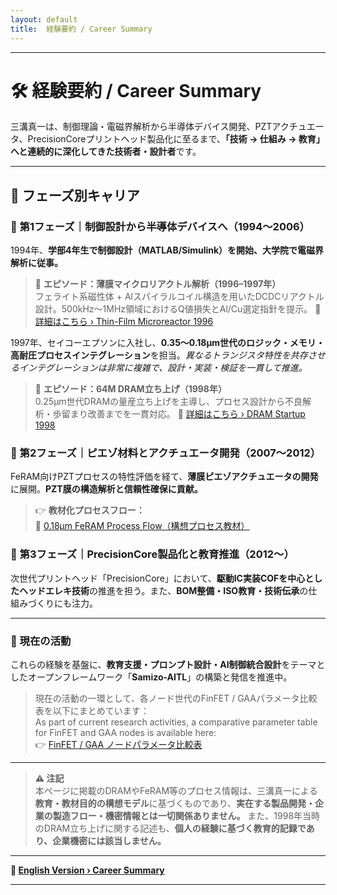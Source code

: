 ```yaml
---
layout: default 
title:  経験要約 / Career Summary
---
```


---

# 🛠️ 経験要約 / Career Summary

三溝真一は、制御理論・電磁界解析から半導体デバイス開発、PZTアクチュエータ、PrecisionCoreプリントヘッド製品化に至るまで、**「技術 → 仕組み → 教育」へと連続的に深化してきた技術者・設計者**です。

---

## 📘 フェーズ別キャリア

### 🔹 第1フェーズ｜制御設計から半導体デバイスへ（1994〜2006）

1994年、**学部4年生で制御設計（MATLAB/Simulink）を開始、大学院で電磁界解析に従事。**

> 🧪 **エピソード：薄膜マイクロリアクトル解析（1996–1997年）**  
> フェライト系磁性体 + Alスパイラルコイル構造を用いたDCDCリアクトル設計。500kHz〜1MHz領域におけるQ値損失とAl/Cu選定指針を提示。 
> 🔗 [詳細はこちら › Thin-Film Microreactor 1996](https://samizo-aitl.github.io/Edusemi-Plus/archive/in1996/thinfilm_microreactor.html)

1997年、セイコーエプソンに入社し、**0.35〜0.18μm世代のロジック・メモリ・高耐圧プロセスインテグレーション**を担当。*異なるトランジスタ特性を共存させるインテグレーションは非常に複雑で、設計・実装・検証を一貫して推進。*

> 🧩 **エピソード：64M DRAM立ち上げ（1998年）**  
> 0.25μm世代DRAMの量産立ち上げを主導し、プロセス設計から不良解析・歩留まり改善までを一貫対応。 
> 🔗 [詳細はこちら › DRAM Startup 1998](https://samizo-aitl.github.io/Edusemi-Plus/archive/in1998/DRAM_Startup_64M_1998.html)


### 🔹 第2フェーズ｜ピエゾ材料とアクチュエータ開発（2007〜2012）

FeRAM向けPZTプロセスの特性評価を経て、**薄膜ピエゾアクチュエータの開発**に展開。**PZT膜の構造解析と信頼性確保に貢献。**

> 👉 **教材化プロセスフロー：**  
> 📘 [0.18μm FeRAM Process Flow（構想プロセス教材）](https://samizo-aitl.github.io/Edusemi-v4x/d_chapter1_memory_technologies/doc_FeRAM/0.18um_FeRAM_ProcessFlow)


### 🔹 第3フェーズ｜PrecisionCore製品化と教育推進（2012〜）

次世代プリントヘッド「PrecisionCore」において、**駆動IC実装COFを中心としたヘッドエレキ技術**の推進を担う。また、**BOM整備・ISO教育・技術伝承**の仕組みづくりにも注力。

---

### 🎯 現在の活動

これらの経験を基盤に、**教育支援・プロンプト設計・AI制御統合設計**をテーマとしたオープンフレームワーク「**Samizo-AITL**」の構築と発信を推進中。

> 現在の活動の一環として、各ノード世代のFinFET / GAAパラメータ比較表を以下にまとめています：  
> As part of current research activities, a comparative parameter table for FinFET and GAA nodes is available here:  
> 👉 [FinFET / GAA ノードパラメータ比較表](https://samizo-aitl.github.io/Edusemi-v4x/f_chapter1_finfet_gaa/appendixf1_05_node_params)

---

> **⚠️ 注記**  
> 本ページに掲載のDRAMやFeRAM等のプロセス情報は、三溝真一による**教育・教材目的の構想モデル**に基づくものであり、**実在する製品開発・企業の製造フロー・機密情報とは一切関係ありません。** また、1998年当時のDRAM立ち上げに関する記述も、**個人の経験に基づく教育的記録であり、企業機密には該当しません。**

---

**🔗 [English Version › Career Summary](./career-summary_en.md)**

---

